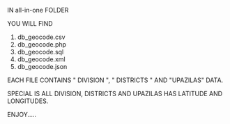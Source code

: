 IN all-in-one FOLDER

YOU WILL FIND 

1. db_geocode.csv
2. db_geocode.php
3. db_geocode.sql
4. db_geocode.xml
5. db_geocode.json

EACH FILE CONTAINS " DIVISION ", " DISTRICTS " AND "UPAZILAS" DATA.

SPECIAL IS ALL DIVISION, DISTRICTS AND UPAZILAS HAS LATITUDE AND LONGITUDES.

ENJOY.....
